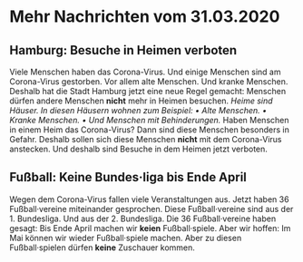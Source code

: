 # Mehr Nachrichten vom 31.03.2020


## Hamburg: Besuche in Heimen verboten
Viele Menschen haben das Corona-Virus. Und einige Menschen sind am Corona-Virus gestorben. Vor allem alte Menschen. Und kranke Menschen. Deshalb hat die Stadt Hamburg jetzt eine neue Regel gemacht: Menschen dürfen andere Menschen **nicht** mehr in Heimen besuchen. 
*Heime sind Häuser.* 
*In diesen Häusern wohnen zum Beispiel:* *• Alte Menschen.* *• Kranke Menschen.* 
*• Und Menschen mit Behinderungen.* Haben Menschen in einem Heim das Corona-Virus? Dann sind diese Menschen besonders in Gefahr. Deshalb sollen sich diese Menschen **nicht** mit dem Corona-Virus anstecken. Und deshalb sind Besuche in dem Heimen jetzt verboten. 

## Fußball: Keine Bundes·liga bis Ende April
Wegen dem Corona-Virus fallen viele Veranstaltungen aus. Jetzt haben 36 Fußball·vereine miteinander gesprochen. Diese Fußball·vereine sind aus der 1. Bundesliga. Und aus der 2. Bundesliga. Die 36 Fußball·vereine haben gesagt: Bis Ende April machen wir **keien** Fußball·spiele. Aber wir hoffen: Im Mai können wir wieder Fußball·spiele machen. Aber zu diesen Fußball·spielen dürfen **keine** Zuschauer kommen. 
